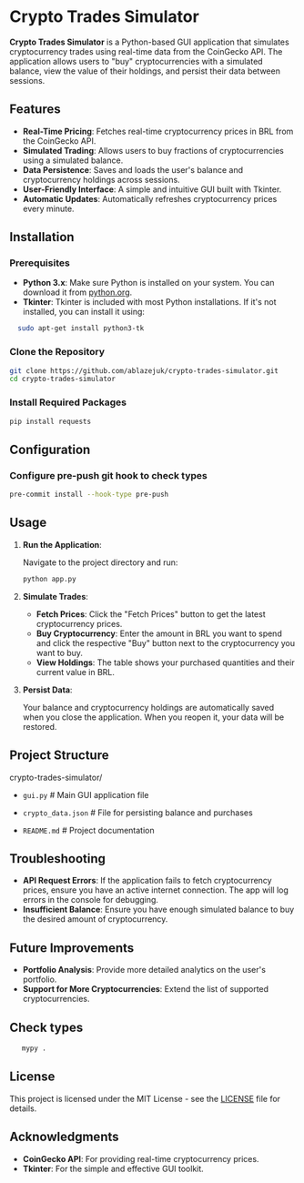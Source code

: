 # Crypto Trades Simulator

**Crypto Trades Simulator** is a Python-based GUI application that simulates cryptocurrency trades using real-time data from the CoinGecko API. The application allows users to "buy" cryptocurrencies with a simulated balance, view the value of their holdings, and persist their data between sessions.

## Features

- **Real-Time Pricing**: Fetches real-time cryptocurrency prices in BRL from the CoinGecko API.
- **Simulated Trading**: Allows users to buy fractions of cryptocurrencies using a simulated balance.
- **Data Persistence**: Saves and loads the user's balance and cryptocurrency holdings across sessions.
- **User-Friendly Interface**: A simple and intuitive GUI built with Tkinter.
- **Automatic Updates**: Automatically refreshes cryptocurrency prices every minute.

## Installation

### Prerequisites

- **Python 3.x**: Make sure Python is installed on your system. You can download it from [python.org](https://www.python.org/downloads/).
- **Tkinter**: Tkinter is included with most Python installations. If it's not installed, you can install it using:

```bash
  sudo apt-get install python3-tk
```

### Clone the Repository

```bash
git clone https://github.com/ablazejuk/crypto-trades-simulator.git
cd crypto-trades-simulator
```

### Install Required Packages

```bash
pip install requests
```

## Configuration

### Configure pre-push git hook to check types

```bash
pre-commit install --hook-type pre-push
```

## Usage

1. **Run the Application**:

   Navigate to the project directory and run:

   ```bash
   python app.py
   ```

2. **Simulate Trades**:

   - **Fetch Prices**: Click the "Fetch Prices" button to get the latest cryptocurrency prices.
   - **Buy Cryptocurrency**: Enter the amount in BRL you want to spend and click the respective "Buy" button next to the cryptocurrency you want to buy.
   - **View Holdings**: The table shows your purchased quantities and their current value in BRL.

3. **Persist Data**:

   Your balance and cryptocurrency holdings are automatically saved when you close the application. When you reopen it, your data will be restored.

## Project Structure

crypto-trades-simulator/

- `gui.py`           # Main GUI application file

- `crypto_data.json` # File for persisting balance and purchases

- `README.md`        # Project documentation

## Troubleshooting

- **API Request Errors**: If the application fails to fetch cryptocurrency prices, ensure you have an active internet connection. The app will log errors in the console for debugging.
- **Insufficient Balance**: Ensure you have enough simulated balance to buy the desired amount of cryptocurrency.

## Future Improvements

- **Portfolio Analysis**: Provide more detailed analytics on the user's portfolio.
- **Support for More Cryptocurrencies**: Extend the list of supported cryptocurrencies.

## Check types

```bash
   mypy .
```

## License

This project is licensed under the MIT License - see the [LICENSE](LICENSE) file for details.

## Acknowledgments

- **CoinGecko API**: For providing real-time cryptocurrency prices.
- **Tkinter**: For the simple and effective GUI toolkit.
